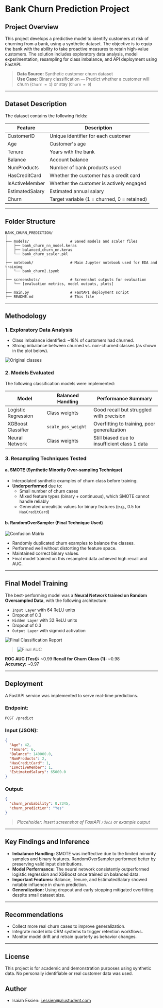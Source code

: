 # Bank Churn Prediction Project

## Project Overview

This project develops a predictive model to identify customers at risk of churning from a bank, using a synthetic dataset. The objective is to equip the bank with the ability to take proactive measures to retain high-value customers. The solution includes exploratory data analysis, model experimentation, resampling for class imbalance, and API deployment using FastAPI.

> **Data Source:** Synthetic customer churn dataset  
> **Use Case:** Binary classification — Predict whether a customer will churn (`Churn = 1`) or stay (`Churn = 0`)

---

## Dataset Description

The dataset contains the following fields:

| Feature          | Description                                 |
|------------------|---------------------------------------------|
| CustomerID       | Unique identifier for each customer         |
| Age              | Customer's age                              |
| Tenure           | Years with the bank                         |
| Balance          | Account balance                             |
| NumProducts      | Number of bank products used                |
| HasCreditCard    | Whether the customer has a credit card      |
| IsActiveMember   | Whether the customer is actively engaged    |
| EstimatedSalary  | Estimated annual salary                     |
| Churn            | Target variable (1 = churned, 0 = retained) |

---

## Folder Structure

```
BANK_CHURN_PREDICTION/
│
├── models/                   # Saved models and scaler files
│   ├── bank_churn_nn_model.keras
│   ├── balanced_churn_nn.keras
│   └── bank_churn_scaler.pkl
│
├── notebook/                 # Main Jupyter notebook used for EDA and training
│   └── bank_churn2.ipynb
│
├── screenshots/              # Screenshot outputs for evaluation
│   └── [evaluation metrics, model outputs, plots]
│
├── main.py                   # FastAPI deployment script
├── README.md                 # This file
```

---

## Methodology

### 1. Exploratory Data Analysis
- Class imbalance identified: ~18% of customers had churned.
- Strong imbalance between churned vs. non-churned classes (as shown in the plot below).

![Original classes](./screenshots/orig_classes.png)

### 2. Models Evaluated
The following classification models were implemented:

| Model                | Balanced Handling | Performance Summary                          |
|----------------------|-------------------|-----------------------------------------------|
| Logistic Regression  | Class weights     | Good recall but struggled with precision      |
| XGBoost Classifier   | `scale_pos_weight`| Overfitting to training, poor generalization  |
| Neural Network       | Class weights     | Still biased due to insufficient class 1 data |

### 3. Resampling Techniques Tested

#### a. SMOTE (Synthetic Minority Over-sampling Technique)
- Interpolated synthetic examples of churn class before training.
- **Underperformed** due to:
  - Small number of churn cases
  - Mixed feature types (binary + continuous), which SMOTE cannot handle reliably
  - Generated unrealistic values for binary features (e.g., 0.5 for `HasCreditCard`)

#### b. RandomOverSampler (**Final Technique Used**)
![Confusion Matrix](./screenshots/ros_coffM.png)
- Randomly duplicated churn examples to balance the classes.
- Performed well without distorting the feature space.
- Maintained correct binary values.
- Final model trained on this resampled data achieved high recall and AUC.

---

## Final Model Training

The best-performing model was a **Neural Network trained on Random Oversampled Data**, with the following architecture:

- `Input Layer` with 64 ReLU units
- Dropout of 0.3
- `Hidden Layer` with 32 ReLU units
- Dropout of 0.3
- `Output Layer` with sigmoid activation

![Final Classification Report](./screenshots/ros_class_report.png)
>![Final AUC](./screenshots/ros_AUC.png)

**ROC AUC (Test):** ~0.99 
**Recall for Churn Class (1):** ~0.98  
**Accuracy:** ~0.97

---

## Deployment

A FastAPI service was implemented to serve real-time predictions.

### Endpoint:
```http
POST /predict
```

### Input (JSON):
```json
{
  "Age": 42,
  "Tenure": 6,
  "Balance": 140000.0,
  "NumProducts": 2,
  "HasCreditCard": 1,
  "IsActiveMember": 1,
  "EstimatedSalary": 65000.0
}
```

### Output:
```json
{
  "churn_probability": 0.7345,
  "churn_prediction": "Yes"
}
```

> _Placeholder: Insert screenshot of FastAPI `/docs` or example output_

---

## Key Findings and Inference

- **Imbalance Handling:** SMOTE was ineffective due to the limited minority samples and binary features. RandomOverSampler performed better by preserving valid input distributions.
- **Model Performance:** The neural network consistently outperformed logistic regression and XGBoost once trained on balanced data.
- **Important Features:** Balance, Tenure, and EstimatedSalary showed notable influence in churn prediction.
- **Generalization:** Using dropout and early stopping mitigated overfitting despite small dataset size.

---

## Recommendations

- Collect more real churn cases to improve generalization.
- Integrate model into CRM systems to trigger retention workflows.
- Monitor model drift and retrain quarterly as behavior changes.

---

## License

This project is for academic and demonstration purposes using synthetic data. No personally identifiable or real customer data was used.

## Author
- Isaiah Essien: i.essien@alustudent.com